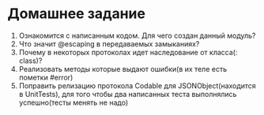 #  Домашнее задание

1) Ознакомится с написанным кодом. Для чего создан данный модуль?
2) Что значит @escaping в передаваемых замыканиях?
3) Почему в некоторых протоколах идет наследование от класса(: class)?
4) Реализовать методы которые выдают ошибки(в их теле есть пометки #error)
5) Поправить релизацию протокола Codable для JSONObject(находится в UnitTests), для того чтобы два написанных теста выполнялись успешно(тесты менять не надо)
